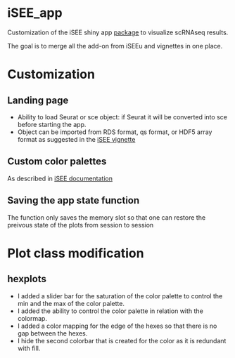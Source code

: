 # iSEE_app
Customization of the iSEE shiny app [package](https://www.bioconductor.org/packages/release/bioc/html/iSEE.html) to visualize scRNAseq results.

The goal is to merge all the add-on from iSEEu and vignettes in one place.

# Customization

## Landing page

* Ability to load Seurat or sce object: if Seurat it will be converted into sce before starting the app.
* Object can be imported from RDS format, qs format, or HDF5 array format as suggested in the [iSEE vignette](https://bioconductor.org/packages/release/bioc/vignettes/iSEE/inst/doc/bigdata.html)

## Custom color palettes

As described in [iSEE documentation](https://bioc.ism.ac.jp/packages/3.7/bioc/vignettes/iSEE/inst/doc/iSEE_vignette.html#512_defining_color_maps)


## Saving the app state function

The function only saves the memory slot so that one can restore the preivous state of the plots from session to session


# Plot class modification

## hexplots

* I added a slider bar for the saturation of the color palette to control the min and the max of the color palette.
* I added the ability to control the color palette in relation with the colormap.
* I added a color mapping for the edge of the hexes so that there is no gap between the hexes.
* I hide the second colorbar that is created for the color as it is redundant with fill.